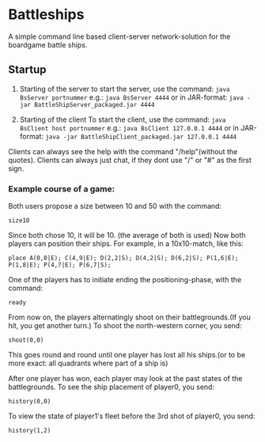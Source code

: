 
# Battleships

A simple command line based client-server network-solution for the boardgame battle ships.


## Startup
1. Starting of the server
		to start the server, use the command:
			`java BsServer portnummer`
		e.g.:
			`java BsServer 4444`
		or in JAR-format:
	`java -jar BattleShipServer_packaged.jar 4444`   
			



2. Starting of the client
		To start the client, use the command:
			`java BsClient host portnummer`
		e.g.:
			`java BsClient 127.0.0.1 4444`
		or in JAR-format:
			`java -jar BattleShipClient_packaged.jar 127.0.0.1 4444`




Clients can always see the help with the command "/help"(without the quotes).
Clients can always just chat, if they dont use "/" or "#" as the first sign.

### Example course of a game:
Both users propose a size between 10 and 50 with the command:

	size10
Since both chose 10, it will be 10. (the average of both is used)
Now both players can position their ships. For example, in a 10x10-match, like this:

	place A(0,0|E); C(4,9|E); D(2,2|S); D(4,2|S); D(6,2|S); P(1,6|E); P(1,8|E); P(4,7|E); P(6,7|S);
	
One of the players has to initiate ending the positioning-phase, with the command:
	

    ready
	
From now on, the players alternatingly shoot on their battlegrounds.(If you hit, you get another turn.) To shoot the north-western corner, you send:

	shoot(0,0)
This goes round and round until one player has lost all his ships.(or to be more exact: all quadrants where part of a ship is)

After one player has won, each player may look at the past states of the battlegrounds. To see the ship placement of player0, you send: 

	history(0,0)
To view the state of player1's fleet before the 3rd shot of player0, you send:

	history(1,2)
